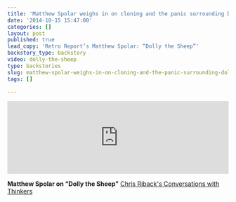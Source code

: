 ```yaml
---
title: 'Matthew Spolar weighs in on cloning and the panic surrounding Dolly the Sheep '
date: '2014-10-15 15:47:00'
categories: []
layout: post
published: true
lead_copy: 'Retro Report’s Matthew Spolar: “Dolly the Sheep”'
backstory_type: backstory
video: dolly-the-sheep
type: backstories
slug: matthew-spolar-weighs-in-on-cloning-and-the-panic-surrounding-dolly-the-sheep
tags: []

---
```

<iframe width="100%" height="166" scrolling="no" frameborder="no" src="https://w.soundcloud.com/player/?url=https%3A//api.soundcloud.com/tracks/115830438&amp;color=ff6600&amp;show_artwork=false"></iframe>

**Matthew Spolar on “Dolly the Sheep”**
[Chris Riback's Conversations with Thinkers](http://chrisriback.com/2013/10/16/retro-reports-matt-spolar-dolly-the-sheep/)

